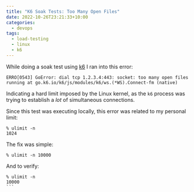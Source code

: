 ```yaml
---
title: "K6 Soak Tests: Too Many Open Files"
date: 2022-10-26T23:21:33+10:00
categories:
  - devops
tags:
  - load-testing
  - linux
  - k6
---
```


While doing a soak test using [k6](https://www.k6.io) I ran into this error:

```
ERRO[0543] GoError: dial tcp 1.2.3.4:443: socket: too many open files
running at go.k6.io/k6/js/modules/k6/ws.(*WS).Connect-fm (native)
```

Indicating a hard limit imposed by the Linux kernel, as the `k6` process was trying to establish a _lot_ of simultaneous connections.

Since this test was executing locally, this error was related to my personal limit:

```
% ulimit -n
1024
```

The fix was simple:

```
% ulimit -n 10000
```

And to verify:

````
% ulimit -n
10000
```

````
